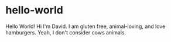 # hello-world
Hello World!
Hi I'm David. I am gluten free, animal-loving, and love hamburgers. Yeah, I don't consider cows animals.
